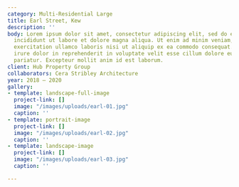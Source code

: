 ```yaml
---
category: Multi-Residential Large
title: Earl Street, Kew
description: ''
body: Lorem ipsum dolor sit amet, consectetur adipiscing elit, sed do eiusmod tempor
  incididunt ut labore et dolore magna aliqua. Ut enim ad minim veniam, quis nostrud
  exercitation ullamco laboris nisi ut aliquip ex ea commodo consequat. Duis aute
  irure dolor in reprehenderit in voluptate velit esse cillum dolore eu fugiat nulla
  pariatur. Excepteur mollit anim id est laborum.
client: Hub Property Group
collaborators: Cera Stribley Architecture
year: 2018 — 2020
gallery:
- template: landscape-full-image
  project-link: []
  image: "/images/uploads/earl-01.jpg"
  caption: ''
- template: portrait-image
  project-link: []
  image: "/images/uploads/earl-02.jpg"
  caption: ''
- template: landscape-image
  project-link: []
  image: "/images/uploads/earl-03.jpg"
  caption: ''

---
```

